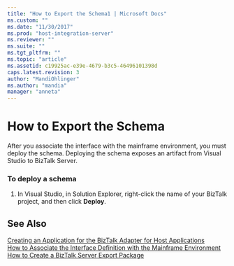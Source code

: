 ```yaml
---
title: "How to Export the Schema1 | Microsoft Docs"
ms.custom: ""
ms.date: "11/30/2017"
ms.prod: "host-integration-server"
ms.reviewer: ""
ms.suite: ""
ms.tgt_pltfrm: ""
ms.topic: "article"
ms.assetid: c19925ac-e39e-4679-b3c5-46496101398d
caps.latest.revision: 3
author: "MandiOhlinger"
ms.author: "mandia"
manager: "anneta"
---
```

# How to Export the Schema
After you associate the interface with the mainframe environment, you must deploy the schema. Deploying the schema exposes an artifact from Visual Studio to BizTalk Server.  
  
### To deploy a schema  
  
1.  In Visual Studio, in Solution Explorer, right-click the name of your BizTalk project, and then click **Deploy**.  
  
## See Also  
 [Creating an Application for the BizTalk Adapter for Host Applications](../core/creating-an-application-for-the-biztalk-adapter-for-host-applications2.md)   
 [How to Associate the Interface Definition with the Mainframe Environment](../core/how-to-associate-the-interface-definition-with-the-mainframe-environment2.md)   
 [How to Create a BizTalk Server Export Package](../core/how-to-create-a-biztalk-server-export-package1.md)
